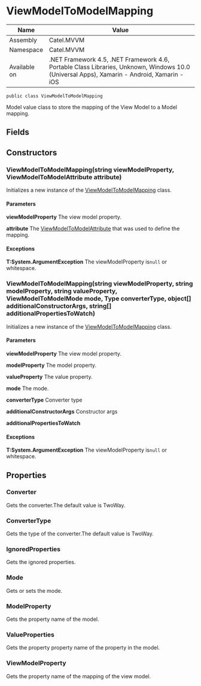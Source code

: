 

# ViewModelToModelMapping

Name|Value
---|---
Assembly|Catel.MVVM
Namespace|Catel.MVVM
Available on|.NET Framework 4.5, .NET Framework 4.6, Portable Class Libraries, Unknown, Windows 10.0 (Universal Apps), Xamarin - Android, Xamarin - iOS

```
public class ViewModelToModelMapping
```

Model value class to store the mapping of the View Model to a Model mapping.



## Fields

## Constructors

### ViewModelToModelMapping(string viewModelProperty, ViewModelToModelAttribute attribute)

Initializes a new instance of the [ViewModelToModelMapping](#) class.

#### Parameters

**viewModelProperty**
The view model property.

**attribute**
The [ViewModelToModelAttribute](#) that was used to define the mapping.

#### Exceptions

**T:System.ArgumentException**
The viewModelProperty is`null` or whitespace.



### ViewModelToModelMapping(string viewModelProperty, string modelProperty, string valueProperty, ViewModelToModelMode mode, Type converterType, object[] additionalConstructorArgs, string[] additionalPropertiesToWatch)

Initializes a new instance of the [ViewModelToModelMapping](#) class.

#### Parameters

**viewModelProperty**
The view model property.

**modelProperty**
The model property.

**valueProperty**
The value property.

**mode**
The mode.

**converterType**
Converter type

**additionalConstructorArgs**
Constructor args

**additionalPropertiesToWatch**

#### Exceptions

**T:System.ArgumentException**
The viewModelProperty is`null` or whitespace.



## Properties

### Converter

Gets the converter.The default value is TwoWay.



### ConverterType

Gets the type of the converter.The default value is TwoWay.



### IgnoredProperties

Gets the ignored properties.



### Mode

Gets or sets the mode.



### ModelProperty

Gets the property name of the model.



### ValueProperties

Gets the property property name of the property in the model.



### ViewModelProperty

Gets the property name of the mapping of the view model.



